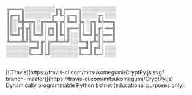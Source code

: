 ╔═══╗░░░░░░░░╔╗╔═══╗░░░░░░░░░<br>
║╔═╗║░░░░░░░╔╝╚╣╔═╗║░░░░╔╗░░░<br>
║║░╚╬═╦╗░╔╦═╩╗╔╣╚═╝╠╗░╔╗╚╬══╗<br>
║║░╔╣╔╣║░║║╔╗║║║╔══╣║░║║╔╣══╣<br>
║╚═╝║║║╚═╝║╚╝║╚╣║░░║╚═╝╠╣╠══║<br>
╚═══╩╝╚═╗╔╣╔═╩═╩╝░░╚═╗╔╩╣╠══╝<br>
░░░░░░╔═╝║║║░░░░░░░╔═╝║╔╝║░░░<br>
░░░░░░╚══╝╚╝░░░░░░░╚══╝╚═╝░░░<br>

<br>
[![Travis](https://travis-ci.com/mitsukomegumi/CryptPy.js.svg?branch=master)](https://travis-ci.com/mitsukomegumi/CryptPy.js)
<br>
Dynamically programmable Python botnet (educational purposes only).
